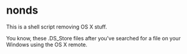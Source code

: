 # nonds

This is a shell script removing OS X stuff.

You know, these .DS_Store files after you've searched for a file on your Windows using the OS X remote.
